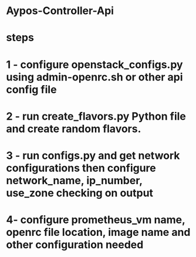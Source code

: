 # Aypos-Controller-Api

# steps
# 1 - configure openstack_configs.py using admin-openrc.sh or other api config file
# 2 - run create_flavors.py Python file and create random flavors.
# 3 - run configs.py and get network configurations then configure network_name, ip_number, use_zone checking on output
# 4- configure prometheus_vm name, openrc file location, image name and other configuration needed 
